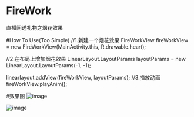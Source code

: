 # FireWork
直播间送礼物之烟花效果

#How To Use(Too Simple)
//1.新建一个烟花效果
FireWorkView fireWorkView = new FireWorkView(MainActivity.this, R.drawable.heart);

//2.在布局上增加烟花效果
LinearLayout.LayoutParams layoutParams = new LinearLayout.LayoutParams(-1, -1);

linearlayout.addView(fireWorkView, layoutParams);
//3.播放动画
fireWorkView.playAnim();
        
#效果图
![image](https://github.com/jingtianxiaozhi/FireWork/blob/master/gif/rose.gif?raw=true)

![image](https://github.com/jingtianxiaozhi/FireWork/blob/master/gif/heart.gif?raw=true)



